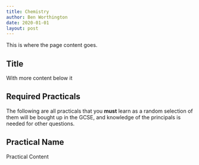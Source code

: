 ```yaml
---
title: Chemistry
author: Ben Worthington
date: 2020-01-01
layout: post
---
```


This is where the page content goes.

## Title

With more content below it

## Required Practicals

The following are all practicals that you **must** learn as a random selection of them will be bought up in the GCSE, and knowledge of the principals is needed for other questions.

## Practical Name

Practical Content
